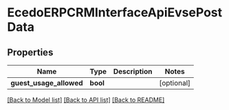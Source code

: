 # EcedoERPCRMInterfaceApiEvsePostData

## Properties
Name | Type | Description | Notes
------------ | ------------- | ------------- | -------------
**guest_usage_allowed** | **bool** |  | [optional] 

[[Back to Model list]](../README.md#documentation-for-models) [[Back to API list]](../README.md#documentation-for-api-endpoints) [[Back to README]](../README.md)


